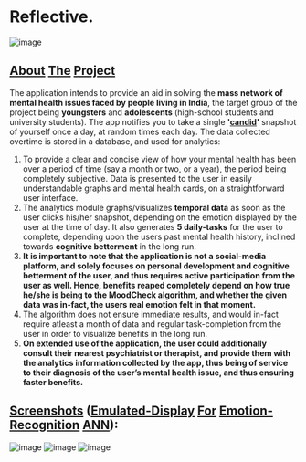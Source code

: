 # Reflective.
![image](https://github.com/harshaljanjani/Reflective./assets/75426551/6a946f2c-7a4a-40c8-8f2c-36103aaaca0b)
## <ins>About</ins> <ins>The</ins> <ins>Project</ins>

The application intends to provide an aid in solving the **mass network of mental health issues faced by people living in India**, the target group of the project being **youngsters** and **adolescents** (high-school students and university students). The app notifies you to take a single **'<ins>candid</ins>'** snapshot of yourself once a day, at random times each day. The data collected overtime is stored in a database, and used for analytics:
1) To provide a clear and concise view of how your mental health has been over a period of time (say a month or two, or a year), the period being completely subjective. Data is presented to the user in easily understandable graphs and mental health cards, on a straightforward user interface.
2) The analytics module graphs/visualizes **temporal data** as soon as the user clicks his/her snapshot, depending on the emotion displayed by  the user at the time of day. It also generates **5 daily-tasks** for the user to complete, depending upon the users past mental health history, inclined towards **cognitive betterment** in the long run. 
3) **It is important to note that the application is not a social-media platform, and solely focuses on personal development and cognitive betterment of the user, and thus requires active participation from the user as well. Hence, benefits reaped completely depend on how true he/she is being to the MoodCheck algorithm, and whether the given data was in-fact, the users real emotion felt in that moment.**
4) The algorithm does not ensure immediate results, and would in-fact require atleast a month of data and regular task-completion from the user in order to visualize benefits in the long run.
5) __On extended use of the application, the user could additionally consult their nearest psychiatrist or therapist, and provide them with the analytics information collected by the app, thus being of service to their diagnosis of the user’s mental health issue, and thus ensuring faster benefits.__

## <ins>Screenshots</ins> (<ins>Emulated-Display</ins> <ins>For</ins> <ins>Emotion-Recognition</ins> <ins>ANN</ins>):

![image](https://user-images.githubusercontent.com/75426551/212101284-f298cbfb-b4d2-4ecb-9b08-2e906e658c39.png)
![image](https://user-images.githubusercontent.com/75426551/212101423-6a7a5f92-e661-4b51-be0d-ca72ec4a43a4.png)
![image](https://user-images.githubusercontent.com/75426551/212101695-623a21fb-bfde-4d61-82b0-1091f6106d33.png)
